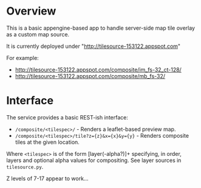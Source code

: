 # Overview
This is a basic appengine-based app to handle server-side map tile overlay as a custom map source.

It is currently deployed under "http://tilesource-153122.appspot.com"

For example:
* <http://tilesource-153122.appspot.com/composite/im_fs-32_ct-128/>
* <http://tilesource-153122.appspot.com/composite/mb_fs-32/>

# Interface

The service provides a basic REST-ish interface:

* `/composite/<tilespec>/` - Renders a leaflet-based preview map.
* `/composite/<tilespec>/tile?z={z}&x={x}&y={y}` - Renders composite tiles at the given location.

Where `<tilespec>` is of the form [layer(-alpha?)]+ specifying, in order,
layers and optional alpha values for compositing. See layer sources in `tilesource.py`.

Z levels of 7-17 appear to work...
